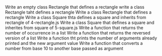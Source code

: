 Write an empty class Rectangle that defines a rectangle
write a class Rectangle taht defines a rectangle
Write a class Rectangle that defines a rectangle
Write a class Square thta defines a square and inherits from rectangle of 4-rectangle.js
Write a class Square that defines a square and inherites from square of 5-square.js
Write a function that returns the number of occurrence in a list
Write a function that returns the reversed version of a list
Write a function tht prints the number of arguments already printed and the new argument value
Write a function that converts a number from base 10 to another base passed as argument
